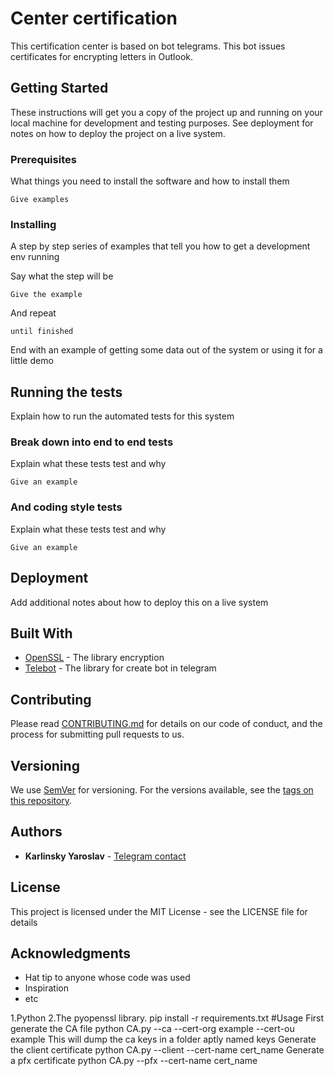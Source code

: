 # Center certification 

This certification center is based on bot telegrams. 
This bot issues certificates for encrypting letters in Outlook.

## Getting Started

These instructions will get you a copy of the project up and running on your local machine for development and testing purposes. See deployment for notes on how to deploy the project on a live system.

### Prerequisites

What things you need to install the software and how to install them

```
Give examples
```

### Installing

A step by step series of examples that tell you how to get a development env running

Say what the step will be

```
Give the example
```
And repeat

```
until finished
```

End with an example of getting some data out of the system or using it for a little demo

## Running the tests

Explain how to run the automated tests for this system

### Break down into end to end tests

Explain what these tests test and why

```
Give an example
```

### And coding style tests

Explain what these tests test and why

```
Give an example
```

## Deployment

Add additional notes about how to deploy this on a live system

## Built With

* [OpenSSL](https://www.pyopenssl.org/en/stable/api.html) - The library encryption
* [Telebot](https://pypi.org/project/pyTelegramBotAPI/0.3.0/) - The library for create bot in telegram

## Contributing

Please read [CONTRIBUTING.md](https://gist.github.com/PurpleBooth/b24679402957c63ec426) for details on our code of conduct, and the process for submitting pull requests to us.

## Versioning

We use [SemVer](http://semver.org/) for versioning. For the versions available, see the [tags on this repository](https://github.com/your/project/tags). 

## Authors

* **Karlinsky Yaroslav** - [Telegram contact](https://telegram.me/Karlinsky_Yaroslav)


## License

This project is licensed under the MIT License - see the LICENSE file for details

## Acknowledgments

* Hat tip to anyone whose code was used
* Inspiration
* etc


1.Python
2.The pyopenssl library.
pip install -r requirements.txt
#Usage
First generate the CA file
python CA.py --ca --cert-org example --cert-ou example
This will dump the ca keys in a folder aptly named keys
Generate the client certificate
python CA.py --client --cert-name cert_name
Generate a pfx certificate
python CA.py --pfx --cert-name cert_name

